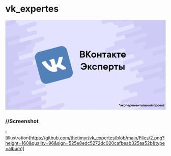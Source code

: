 # vk_expertes
![Hi](https://github.com/thetimyr/vk_expertes/blob/main/Files/1.png?raw=true)
      
### //Screenshot
 
![illustration(https://github.com/thetimyr/vk_expertes/blob/main/Files/2.png?height=160&quality=96&sign=525e8edc5272dc020cafbeab325aa52b&type=album)]
      
      
